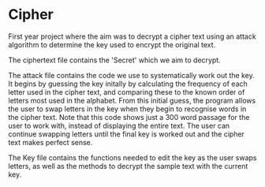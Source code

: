 # Cipher
First year project where the aim was to decrypt a cipher text using an attack algorithm to determine the key used to encrypt the original text.

The ciphertext file contains the 'Secret' which we aim to decrypt.

The attack file contains the code we use to systematically work out the key. It begins by guessing the key initally by calculating the frequency of each letter used in the cipher text, and comparing these to the known order of letters most used in the alphabet. From this initial guess, the program allows the user to swap letters in the key when they begin to recognise words in the cipher text. Note that this code shows just a 300 word passage for the user to work with, instead of displaying the entire text. The user can continue swapping letters until the final key is worked out and the cipher text makes perfect sense.

The Key file contains the functions needed to edit the key as the user swaps letters, as well as the methods to decrypt the sample text with the current key.
